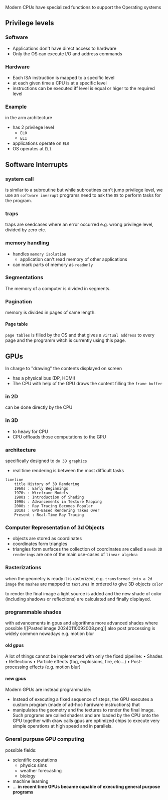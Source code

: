 Modern CPUs have specialized functions to support the Operating systems
## Privilege levels
### Software
- Applications don't have direct access to hardware
- Only the OS can execute I/O and address commands
### Hardware
- Each ISA instruction is mapped to a specific level
- at each given time a CPU is at a specific level
- instructions can be executed iff level is equal or higer to the required level
### Example
in the arm architecture
- has 2 privilege level
	- `EL0`
	- `EL1`
- applications operate on `EL0`
- OS operates at `EL1`
## Software Interrupts
### system call 
is similar to a subroutine but while subroutines can't jump privilege level, we use an `software inerrupt` programs need to ask the `OS` to perform tasks for the program.
### traps
traps are seedcases where an error occurred e.g. wrong privilege level, divided by zero etc. 
### memory handling
- handles `memory isolation`
	- application can't read memory of other applications
- can mark parts of memory as `readonly`
### Segmentations
The memory of a computer is divided in segments. 
### Pagination
memory is divided in pages of same length.
#### Page table
`page tables` is filled by the OS and that gives a `virtual address` to every page and the programm witch is currently using this page.
## GPUs
In charge to "drawing" the contents displayed on screen
- has a physical bus (DP, HDMI) 
- The CPU with help of the GPU draws the content filling the `frame buffer`
### in 2D
can be done directly by the CPU
### in 3D
- to heavy for CPU
- CPU offloads those computations to the GPU
### architecture
specifically designed to `do 3D graphics`
- real time rendering is between the most difficult tasks
```mermaid
timeline
    title History of 3D Rendering
    1960s : Early Beginnings
    1970s : Wireframe Models
    1980s : Introduction of Shading
    1990s : Advancements in Texture Mapping
    2000s : Ray Tracing Becomes Popular
    2010s : GPU-Based Rendering Takes Over
    Present : Real-Time Ray Tracing
```
### Computer Representation of 3d Objects
- objects are stored as coordinates
- coordinates form triangles
- triangles form surfaces
the collection of coordinates are called a `mesh`
`3D renderings` are one of the main use-cases of `linear algebra`
### Rasterizations
when the geometry is ready it is rasterized, e.g. `transformed into a 2d image`
the `mashes` are mapped to `textures` in ordered to give 3D objects `color`

to render the final image a light source is added and the new shade of color (including shadows or reflections) are calculated and finally displayed.
### programmable shades
with advancements in gpus and algorithms more advanced shades where possible
![[Pasted image 20240110092008.png]]
also post processing is widely common nowadays e.g. motion blur 
#### old gpus
A lot of things cannot be implemented
with only the fixed pipeline:
• Shades
• Reflections
• Particle effects
(fog, explosions, fire, etc…)
• Post-processing effects
(e.g. motion blur)
#### new gpus
Modern GPUs are instead programmable:
- Instead of executing a fixed sequence of steps, the GPU executes a custom program (made of ad-hoc hardware instructions) that
- manipulates the geometry and the textures to render the final image. Such programs are called shaders and are loaded by the CPU onto the GPU together with draw calls
gpus are optimized chips to execute very simple operations at high speed and in parallels.

### Gneral purpuse GPU computing
possible fields:
- scientific coputations
	- physics sims
	- weather forecasting
	- biology
- machine learning 
- ...
**in recent time GPUs became capable of executing general purpose programs**
